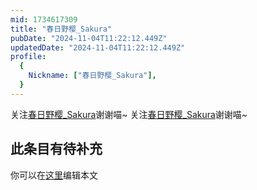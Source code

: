 ```yaml
---
mid: 1734617309
title: "春日野樱_Sakura"
pubDate: "2024-11-04T11:22:12.449Z"
updatedDate: "2024-11-04T11:22:12.449Z"
profile:
  {
    Nickname: ["春日野樱_Sakura"],
  }
---
```


关注[春日野樱_Sakura](https://space.bilibili.com/1734617309)谢谢喵~ 关注[春日野樱_Sakura](https://space.bilibili.com/1734617309)谢谢喵~

## 此条目有待补充
你可以在[这里](https://github.com/Yuhanawa/VTuber.ICU-Content/edit/master/v/春日野樱_Sakura/index.md)编辑本文
